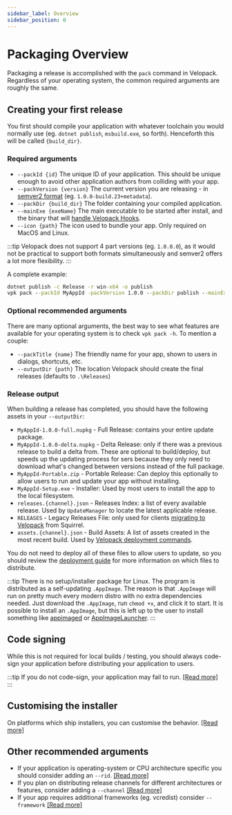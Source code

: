 ```yaml
---
sidebar_label: Overview
sidebar_position: 0
---
```


# Packaging Overview
<AppliesTo all />

Packaging a release is accomplished with the `pack` command in Velopack. Regardless of your operating system, the common required arguments are roughly the same. 

## Creating your first release
You first should compile your application with whatever toolchain you would normally use (eg. `dotnet publish`, `msbuild.exe`, so forth). 
Henceforth this will be called `{build_dir}`.

### Required arguments
- `--packId {id}` The unique ID of your application. This should be unique enough to avoid other application authors from colliding with your app.
- `--packVersion {version}` The current version you are releasing - in [semver2 format](https://semver.org/) (eg. `1.0.0-build.23+metadata`). 
- `--packDir {build_dir}` The folder containing your compiled application.
- `--mainExe {exeName}` The main executable to be started after install, and the binary that will [handle Velopack Hooks](../integrating/overview.md).
- `--icon {path}` The icon used to bundle your app. Only required on MacOS and Linux.

:::tip
Velopack does not support 4 part versions (eg. `1.0.0.0`), as it would not be practical to support both formats simultaneously and semver2 offers a lot more flexibility.
:::

A complete example:
```cmd
dotnet publish -c Release -r win-x64 -o publish
vpk pack --packId MyAppId -packVersion 1.0.0 --packDir publish --mainExe MyApp.exe
```

### Optional recommended arguments
There are many optional arguments, the best way to see what features are available for your operating system is to check `vpk pack -h`. To mention a couple:
- `--packTitle {name}` The friendly name for your app, shown to users in dialogs, shortcuts, etc.
- `--outputDir {path}` The location Velopack should create the final releases (defaults to `.\Releases`)

### Release output
When building a release has completed, you should have the following assets in your `--outputDir`:
- `MyAppId-1.0.0-full.nupkg` - Full Release: contains your entire update package.
- `MyAppId-1.0.0-delta.nupkg` - Delta Release: only if there was a previous release to build a delta from. These are optional to build/deploy, but speeds up the updating process for sers because they only need to download what's changed between versions instead of the full package.
- `MyAppId-Portable.zip` - Portable Release: Can deploy this optionally to allow users to run and update your app without installing.
- `MyAppId-Setup.exe` - Installer: Used by most users to install the app to the local filesystem.
- `releases.{channel}.json` - Releases Index: a list of every available release. Used by `UpdateManager` to locate the latest applicable release.
- `RELEASES` - Legacy Releases File: only used for clients [migrating to Velopack](../migrating) from Squirrel.
- `assets.{channel}.json` - Build Assets: A list of assets created in the most recent build. Used by [Velopack deployment commands](../distributing/overview.md).

You do not need to deploy all of these files to allow users to update, so you should review the [deployment guide](../distributing/overview.md) for more information on which files to distribute.

:::tip
There is no setup/installer package for Linux. The program is distributed as a self-updating `.AppImage`. The reason is that `.AppImage` will run on pretty much every modern distro with no extra dependencies needed. Just download the `.AppImage`, run `chmod +x`, and click it to start. It is possible to install an `.AppImage`, but this is left up to the user to install something like [appimaged](https://github.com/probonopd/go-appimage/blob/master/src/appimaged/README.md) or [AppImageLauncher](https://github.com/TheAssassin/AppImageLauncher).
:::

## Code signing
While this is not required for local builds / testing, you should always code-sign your application before distributing your application to users. 

:::tip
If you do not code-sign, your application may fail to run. [[Read more]](signing.md)
:::

## Customising the installer
On platforms which ship installers, you can customise the behavior. [[Read more]](installer.md)

## Other recommended arguments
- If your application is operating-system or CPU architecture specific you should consider adding an `--rid`. [[Read more]](rid.md)
- If you plan on distributing release channels for different architectures or features, consider adding a `--channel` [[Read more]](channels.md)
- If your app requires additional frameworks (eg. vcredist) consider `--framework` [[Read more]](bootstrapping.md)